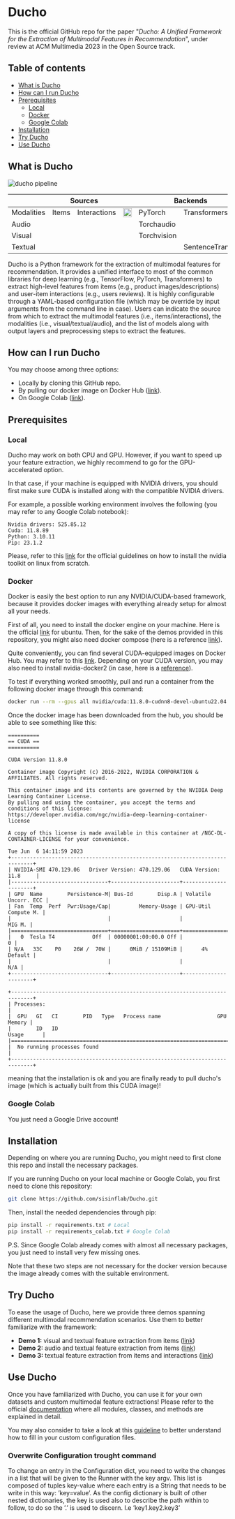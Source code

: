 # Ducho

This is the official GitHub repo for the paper "_Ducho: A Unified Framework for the Extraction of Multimodal
Features in Recommendation_", under review at ACM Multimedia 2023 in the Open Source track.

## Table of contents

- [What is Ducho](#what-is-ducho)
- [How can I run Ducho](#how-can-i-run-ducho)
- [Prerequisites](#prerequisites)
  - [Local](#local)
  - [Docker](#docker)
  - [Google Colab](#google-colab)
- [Installation](#installation)
- [Try Ducho](#try-ducho)
- [Use Ducho](#use-ducho)

## What is Ducho

![ducho pipeline](ducho.png)

<table class="tg">
<thead>
  <tr>
    <th class="tg-baqh"></th>
    <th class="tg-amwm" colspan="2">Sources</th>
    <th class="tg-amwm" colspan="3">Backends</th>
  </tr>
</thead>
<tbody>
  <tr>
    <td class="tg-7btt">Modalities</td>
    <td class="tg-baqh">Items</td>
    <td class="tg-baqh">Interactions</td>
    <td class="tg-c3ow"><img src="https://upload.wikimedia.org/wikipedia/commons/a/ab/TensorFlow_logo.svg" alt="Image" width="20" height="21"></td>
    <td class="tg-c3ow">PyTorch</td>
    <td class="tg-c3ow">Transformers</td>
  </tr>
  <tr>
    <td class="tg-c3ow">Audio</td>
    <td class="tg-baqh"></td>
    <td class="tg-baqh"></td>
    <td class="tg-c3ow"></td>
    <td class="tg-c3ow">Torchaudio</td>
    <td class="tg-c3ow"></td>
  </tr>
  <tr>
    <td class="tg-c3ow">Visual</td>
    <td class="tg-baqh"></td>
    <td class="tg-baqh"></td>
    <td class="tg-c3ow"></td>
    <td class="tg-c3ow">Torchvision</td>
    <td class="tg-c3ow"></td>
  </tr>
  <tr>
    <td class="tg-c3ow">Textual</td>
    <td class="tg-baqh"></td>
    <td class="tg-baqh"></td>
    <td class="tg-c3ow"></td>
    <td class="tg-c3ow"></td>
    <td class="tg-c3ow">SentenceTransformers</td>
  </tr>
</tbody>
</table>

Ducho is a Python framework for the extraction of multimodal features for recommendation. It provides a unified interface to most of the common libraries for deep learning (e.g., TensorFlow, PyTorch, Transformers) to extract high-level features from items (e.g., product images/descriptions) and user-item interactions (e.g., users reviews). It is highly configurable through a YAML-based configuration file (which may be override by input arguments from the command line in case). Users can indicate the source from which to extract the multimodal features (i.e., items/interactions), the modalities (i.e., visual/textual/audio), and the list of models along with output layers and preprocessing steps to extract the features.

## How can I run Ducho

You may choose among three options:

- Locally by cloning this GitHub repo.
- By pulling our docker image on Docker Hub ([link](https://hub.docker.com/repository/docker/sisinflabpoliba/ducho/general)).
- On Google Colab ([link](https://colab.research.google.com/drive/1ouKkdxOObOL0BI00r0c157oNRqwxqTgt)).

## Prerequisites

### Local

Ducho may work on both CPU and GPU. However, if you want to speed up your feature extraction, we highly recommend to go for the GPU-accelerated option. 

In that case, if your machine is equipped with NVIDIA drivers, you should first make sure CUDA is installed along with the compatible NVIDIA drivers. 

For example, a possible working environment involves the following (you may refer to any Google Colab notebook):

```
Nvidia drivers: 525.85.12
Cuda: 11.8.89
Python: 3.10.11
Pip: 23.1.2
```

Please, refer to this [link](https://docs.nvidia.com/cuda/cuda-installation-guide-linux/index.html) for the official guidelines on how to install the nvidia toolkit on linux from scratch.

### Docker

Docker is easily the best option to run any NVIDIA/CUDA-based framework, because it provides docker images with everything already setup for almost all your needs.

First of all, you need to install the docker engine on your machine. Here is the official [link](https://docs.docker.com/engine/install/ubuntu/) for ubuntu. Then, for the sake of the demos provided in this repository, you might also need docker compose (here is a reference [link](https://docs.docker.com/compose/install/standalone/)).

Quite conveniently, you can find several CUDA-equipped images on Docker Hub. You may refer to this [link](https://hub.docker.com/r/nvidia/cuda ). Depending on your CUDA version, you may also need to install nvidia-docker2 (in case, here is a [reference](https://docs.nvidia.com/datacenter/cloud-native/container-toolkit/install-guide.html)).

To test if everything worked smoothly, pull and run a container from the following docker image through this command:

```sh
docker run --rm --gpus all nvidia/cuda:11.8.0-cudnn8-devel-ubuntu22.04 nvidia-smi
```

Once the docker image has been downloaded from the hub, you should be able to see something like this:

```
==========
== CUDA ==
==========

CUDA Version 11.8.0

Container image Copyright (c) 2016-2022, NVIDIA CORPORATION & AFFILIATES. All rights reserved.

This container image and its contents are governed by the NVIDIA Deep Learning Container License.
By pulling and using the container, you accept the terms and conditions of this license:
https://developer.nvidia.com/ngc/nvidia-deep-learning-container-license

A copy of this license is made available in this container at /NGC-DL-CONTAINER-LICENSE for your convenience.

Tue Jun  6 14:11:59 2023       
+-----------------------------------------------------------------------------+
| NVIDIA-SMI 470.129.06   Driver Version: 470.129.06   CUDA Version: 11.8     |
|-------------------------------+----------------------+----------------------+
| GPU  Name        Persistence-M| Bus-Id        Disp.A | Volatile Uncorr. ECC |
| Fan  Temp  Perf  Pwr:Usage/Cap|         Memory-Usage | GPU-Util  Compute M. |
|                               |                      |               MIG M. |
|===============================+======================+======================|
|   0  Tesla T4            Off  | 00000001:00:00.0 Off |                    0 |
| N/A   33C    P0    26W /  70W |      0MiB / 15109MiB |      4%      Default |
|                               |                      |                  N/A |
+-------------------------------+----------------------+----------------------+
                                                                               
+-----------------------------------------------------------------------------+
| Processes:                                                                  |
|  GPU   GI   CI        PID   Type   Process name                  GPU Memory |
|        ID   ID                                                   Usage      |
|=============================================================================|
|  No running processes found                                                 |
+-----------------------------------------------------------------------------+
```
meaning that the installation is ok and you are finally ready to pull ducho's image (which is actually built from this CUDA image)!

### Google Colab

You just need a Google Drive account!

## Installation

Depending on where you are running Ducho, you might need to first clone this repo and install the necessary packages.

If you are running Ducho on your local machine or Google Colab, you first need to clone this repository:

```sh
git clone https://github.com/sisinflab/Ducho.git
```

Then, install the needed dependencies through pip:

```sh
pip install -r requirements.txt # Local
pip install -r requirements_colab.txt # Google Colab
```

P.S. Since Google Colab already comes with almost all necessary packages, you just need to install very few missing ones.

Note that these two steps are not necessary for the docker version because the image already comes with the suitable environment.

## Try Ducho

To ease the usage of Ducho, here we provide three demos spanning different multimodal recommendation scenarios. Use them to better familiarize with the framework:

- **Demo 1:** visual and textual feature extraction from items ([link](demos/demo1/README.md))
- **Demo 2:** audio and textual feature extraction from items ([link](demos/demo2/README.md))
- **Demo 3:** textual feature extraction from items and interactions ([link](demos/demo3/README.md))

## Use Ducho

Once you have familiarized with Ducho, you can use it for your own datasets and custom multimodal feature extractions! Please refer to the official [documentation](https://ducho.readthedocs.io/en/latest/) where all modules, classes, and methods are explained in detail.

You may also consider to take a look at this [guideline](config/README.md) to better understand how to fill in your custom configuration files.


### Overwrite Configuration trought command
To change an entry in the Configuration dict, you need to write the changes in a list that will be given to the Runner with the key argv.
This list is composed of tuples key-value where each entry is a String that needs to be write in this way: ’key=value’. As the config dictionary is built of other nested dictionaries, the key is used also to describe the path within to follow, to do so the ’.’ is used to discern. I.e ’key1.key2.key3’
